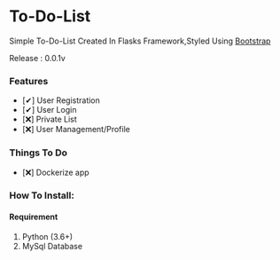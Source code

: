 # To-Do-List

Simple To-Do-List Created In Flasks Framework,Styled Using [Bootstrap](https://getbootstrap.com)

Release : 0.0.1v

### Features 

- [✔] User Registration
- [✔] User Login
- [❌] Private List
- [❌] User Management/Profile

### Things To Do

- [❌] Dockerize app

### How To Install:

#### Requirement
1. Python (3.6+)
2. MySql Database

